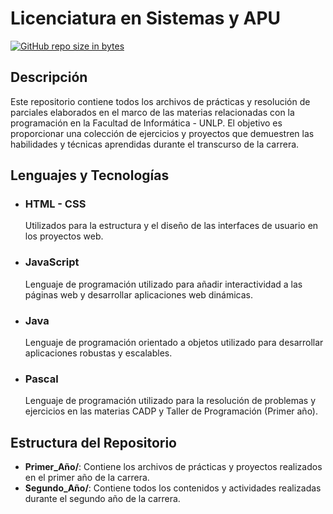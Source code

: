 # Licenciatura en Sistemas y APU

[![GitHub repo size in bytes](https://img.shields.io/github/repo-size/LRondinelli04/Licenciatura-en-Sistemas_APU)](https://github.com/LRondinelli04/Licenciatura-en-Sistemas_APU)

## Descripción

Este repositorio contiene todos los archivos de prácticas y resolución de parciales elaborados en el marco de las materias relacionadas con la programación en la Facultad de Informática - UNLP. El objetivo es proporcionar una colección de ejercicios y proyectos que demuestren las habilidades y técnicas aprendidas durante el transcurso de la carrera.

## Lenguajes y Tecnologías

- ### HTML - CSS

  Utilizados para la estructura y el diseño de las interfaces de usuario en los proyectos web.

- ### JavaScript

  Lenguaje de programación utilizado para añadir interactividad a las páginas web y desarrollar aplicaciones web dinámicas.

- ### Java

  Lenguaje de programación orientado a objetos utilizado para desarrollar aplicaciones robustas y escalables.

- ### Pascal

  Lenguaje de programación utilizado para la resolución de problemas y ejercicios en las materias CADP y Taller de Programación (Primer año).

## Estructura del Repositorio

- **Primer_Año/**: Contiene los archivos de prácticas y proyectos realizados en el primer año de la carrera.
- **Segundo_Año/**: Contiene todos los contenidos y actividades realizadas durante el segundo año de la carrera.
